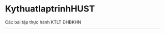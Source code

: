 # KythuatlaptrinhHUST
Các bài tập thực hành KTLT ĐHBKHN

------------------------------------------------------------------------

